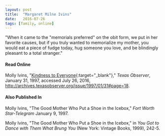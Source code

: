 ```yaml
---
layout: post
title:  "Margaret Milne Ivins"
date:   2016-07-26
tags: [family, online]
---
```


"When it came to the "memorials preferred" on the obit form, we put in her favorite causes, but if you truly wanted to memorialize my mother, you would eat a piece of fudge today, hug someone you love, and be blindingly pleasant to a total stranger."

#### Read Online
Molly Ivins, "[Kindness to Everyone](http://archives.texasobserver.org/issue/1997/01/31#page=18 "Molly Ivins's obituary in the Texas Observer for her mother, Margaret Milne Ivins"){:target="_blank"}," *Texas Observer*, January 31, 1997, accessed July 26, 2016, http://archives.texasobserver.org/issue/1997/01/31#page=18.

#### Also Published In
Molly Ivins, "The Good Mother Who Put a Shoe in the Icebox," *Fort Worth Star-Telegram* January 9, 1997.

Molly Ivins, "The Good Mother Who Put a Shoe in the Icebox," in *You Got to Dance with Them What Brung You* (New York: Vintage Books, 1999), 242-5.

